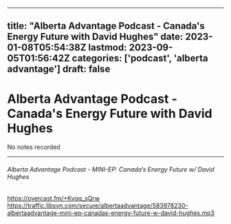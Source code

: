 
---
title: "Alberta Advantage Podcast - Canada's Energy Future with David Hughes"
date: 2023-01-08T05:54:38Z
lastmod: 2023-09-05T01:56:42Z
categories: ['podcast', 'alberta advantage']
draft: false
---


# Alberta Advantage Podcast - Canada's Energy Future with David Hughes

No notes recorded

- - -
###### Alberta Advantage Podcast - MINI-EP: Canada’s Energy Future w/ David Hughes

https://overcast.fm/+Kvqq_sQrw  
https://traffic.libsyn.com/secure/albertaadvantage/583978230-albertaadvantage-mini-ep-canadas-energy-future-w-david-hughes.mp3

<!-- #public #podcast #alberta advantage# -->

<!-- {BearID:0AC44EB1-9FAD-407C-9D1C-52C4BB11EF42-28016-00002D97DE2876E8} -->

